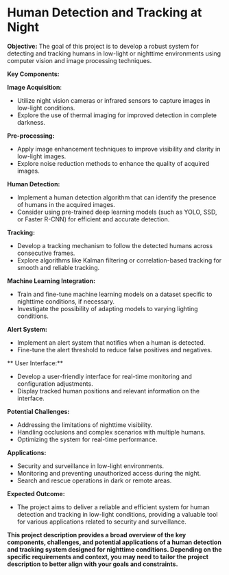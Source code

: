 # **Human Detection and Tracking at Night**

**Objective:**
The goal of this project is to develop a robust system for detecting and tracking humans in low-light or nighttime environments using computer vision and image processing techniques.

**Key Components:**

**Image Acquisition**:

* Utilize night vision cameras or infrared sensors to capture images in low-light conditions.
* Explore the use of thermal imaging for improved detection in complete darkness.

**Pre-processing:**
* Apply image enhancement techniques to improve visibility and clarity in low-light images.
* Explore noise reduction methods to enhance the quality of acquired images.

**Human Detection:**
* Implement a human detection algorithm that can identify the presence of humans in the acquired images.
* Consider using pre-trained deep learning models (such as YOLO, SSD, or Faster R-CNN) for efficient and accurate detection.

**Tracking:**
* Develop a tracking mechanism to follow the detected humans across consecutive frames.
* Explore algorithms like Kalman filtering or correlation-based tracking for smooth and reliable tracking.

**Machine Learning Integration:**
* Train and fine-tune machine learning models on a dataset specific to nighttime conditions, if necessary.
* Investigate the possibility of adapting models to varying lighting conditions.

**Alert System:**
* Implement an alert system that notifies when a human is detected.
* Fine-tune the alert threshold to reduce false positives and negatives.

** User Interface:**
* Develop a user-friendly interface for real-time monitoring and configuration adjustments.
* Display tracked human positions and relevant information on the interface.

**Potential Challenges:**
* Addressing the limitations of nighttime visibility.
* Handling occlusions and complex scenarios with multiple humans.
* Optimizing the system for real-time performance.

**Applications:**
* Security and surveillance in low-light environments.
* Monitoring and preventing unauthorized access during the night.
* Search and rescue operations in dark or remote areas.

**Expected Outcome:**
* The project aims to deliver a reliable and efficient system for human detection and tracking in low-light conditions, providing a valuable tool for various applications related to security and surveillance.

**This project description provides a broad overview of the key components, challenges, and potential applications of a human detection and tracking system designed for nighttime conditions. Depending on the specific requirements and context, you may need to tailor the project description to better align with your goals and constraints.**
